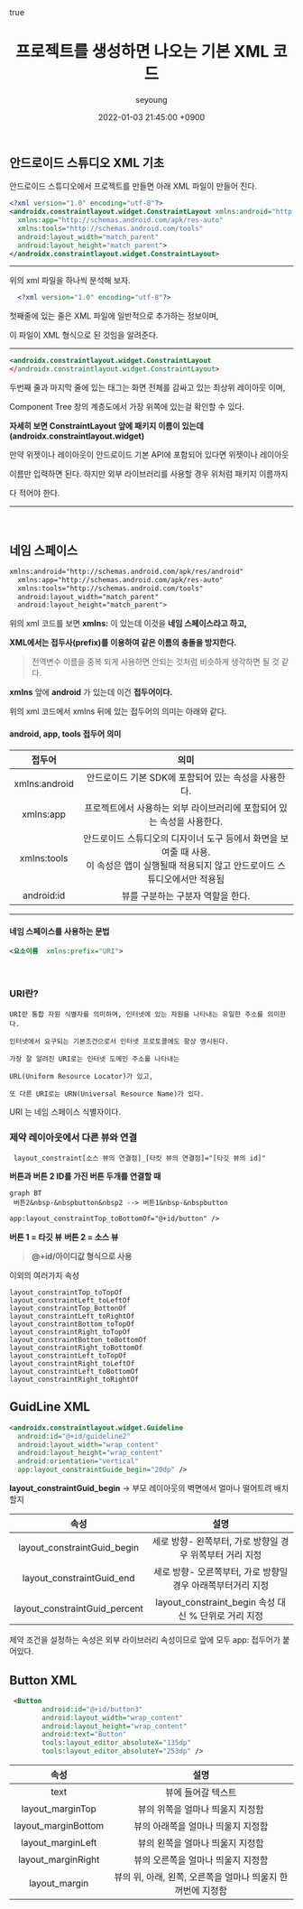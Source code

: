 ﻿---
title: "프로젝트를 생성하면 나오는 기본 XML 코드 "
author: seyoung
date: '2022-01-03 21:45:00 +0900'
categories: Android XML 
tags: [android,XML,guidline,constraint_layout]
math: true
mermaid: true
---


## 안드로이드 스튜디오 XML 기초 

안드로이드 스튜디오에서 프로젝트를 만들면 아래 XML 파일이 만들어 진다.

```xml
<?xml version="1.0" encoding="utf-8"?>  
<androidx.constraintlayout.widget.ConstraintLayout xmlns:android="http://schemas.android.com/apk/res/android"  
  xmlns:app="http://schemas.android.com/apk/res-auto"  
  xmlns:tools="http://schemas.android.com/tools"  
  android:layout_width="match_parent"  
  android:layout_height="match_parent">
</androidx.constraintlayout.widget.ConstraintLayout>
```
---
위의 xml 파일을 하나씩 분석해 보자.

```xml
  <?xml version="1.0" encoding="utf-8"?>  
```

첫째줄에 있는 줄은 XML 파일에 일반적으로 추가하는 정보이며, 

이 파일이 XML 형식으로 된 것임을 알려준다.

---


```xml
<androidx.constraintlayout.widget.ConstraintLayout    
</androidx.constraintlayout.widget.ConstraintLayout>
```


두번째 줄과 마지막 줄에 있는 태그는 화면 전체를 감싸고 있는 최상위 레이아웃 이며,

Component Tree 창의 계층도에서 가장 위쪽에 있는걸 확인할 수 있다.

**자세히 보면 ConstraintLayout 앞에 패키지 이름이 있는데 (androidx.constraintlayout.widget)**

만약 위젯이나 레이아웃이 안드로이드 기본 API에 포함되어 있다면 위젯이나 레이아웃

이름만 입력하면 된다. 하지만 외부 라이브러리를 사용할 경우 위처럼 패키지 이름까지 

다 적어야 한다. 

--- 

<br>

## 네임 스페이스

```xml
xmlns:android="http://schemas.android.com/apk/res/android"  
  xmlns:app="http://schemas.android.com/apk/res-auto"  
  xmlns:tools="http://schemas.android.com/tools"  
  android:layout_width="match_parent"  
  android:layout_height="match_parent">
```

위의 xml 코드를 보면 **xmlns:** 이 있는데  이것을 **네임 스페이스라고 하고,**

**XML에서는 접두사(prefix)를 이용하여 같은 이름의 충돌을 방지한다.**

> 전역변수 이름을 중복 되게 사용하면 안되는 것처럼 비슷하게 생각하면 될 것 같다.

**xmlns** 앞에 **android** 가 있는데 이건 **접두어이다.**

위의 xml 코드에서 xmlns 뒤에 있는 접두어의 의미는 아래와 같다. 

#### android, app, tools 접두어 의미


|접두어  | 의미 |
|:--:|:--:|
|xmlns:android  |안드로이드 기본 SDK에 포함되어 있는 속성을 사용한다.  |
|xmlns:app  |프로젝트에서 사용하는 외부 라이브러리에 포함되어 있는 속성을 사용한다.|
|xmlns:tools |안드로이드 스튜디오의 디자이너 도구 등에서 화면을 보여줄 때 사용.<br> 이 속성은 앱이 실행될때 적용되지 않고 안드로이드 스튜디오에서만 적용됨 |
|android:id  |뷰를 구분하는 구분자 역할을 한다.  |

---
#### 네임 스페이스를 사용하는 문법 

```xml
<요소이름  xmlns:prefix="URI">
```

<br> 

### URI란? 
```
URI란 통합 자원 식별자를 의미하며, 인터넷에 있는 자원을 나타내는 유일한 주소를 의미한다.

인터넷에서 요구되는 기본조건으로서 인터넷 프로토콜에도 항상 명시된다.

가장 잘 알려진 URI로는 인터넷 도메인 주소를 나타내는

URL(Uniform Resource Locator)가 있고,

또 다른 URI로는 URN(Universal Resource Name)가 있다.
```

URI 는 네임 스페이스 식별자이다.

### 제약 레이아웃에서 다른 뷰와 연결
``  layout_constraint[소스 뷰의 연결점]_[타킷 뷰의 연결점]="[타깃 뷰의 id]" ``


**버튼과 버튼 2 ID를 가진 버튼 두개를 연결할 때**


 ```mermaid
 graph BT
  버튼2&nbsp-&nbspbutton&nbsp2 --> 버튼1&nbsp-&nbspbutton
```

```xml 
app:layout_constraintTop_toBottomOf="@+id/button" />
```

**버튼 1 = 타깃 뷰**
**버튼 2 = 소스 뷰**

> **@+id/아이디값 형식으로 사용** 

이외의 여러가지 속성 

```
layout_constraintTop_toTopOf				layout_constraintLeft_toLeftOf
layout_constraintTop_BottonOf				layout_constraintLeft_toRightOf
layout_constraintBottom_toTopOf				layout_constraintRight_toTopOf
layout_constraintBotton_toBottomOf			layout_constraintRight_toBottomOf
layout_constraintLeft_toTopOf				layout_constraintRight_toLeftOf
layout_constraintLeft_toBottomOf			layout_constraintRight_toRightOf
```

## GuidLine XML 
```xml
<androidx.constraintlayout.widget.Guideline  
  android:id="@+id/guideline2"  
  android:layout_width="wrap_content"  
  android:layout_height="wrap_content"  
  android:orientation="vertical"  
  app:layout_constraintGuide_begin="20dp" />
  ```

**layout_constraintGuid_begin** -> 부모 레이아웃의 벽면에서 얼마나 떨어트려 배치할지

| 속성 | 설명 |
|:--:|:--:|
|layout_constraintGuid_begin  |세로 방향- 왼쪽부터, 가로 방향일 경우 위쪽부터 거리 지정  |
|layout_constraintGuid_end  |세로 방향- 오른쪽부터, 가로 방향일 경우 아래쪽부터거리 지정  |
|layout_constraintGuid_percent  |layout_constraint_begin 속성 대신 % 단위로 거리 지정| 

제약 조건을 설정하는 속성은 외부 라이브러리 속성이므로 앞에 모두 app: 접두어가 붙어있다. 

## Button XML 


```xml
 <Button
        android:id="@+id/button3"
        android:layout_width="wrap_content"
        android:layout_height="wrap_content"
        android:text="Button"
        tools:layout_editor_absoluteX="135dp"
        tools:layout_editor_absoluteY="253dp" />
```

| 속성 | 설명 |
|:--:|:--:|
|text| 뷰에 들어갈 텍스트| 
|layout_marginTop  |뷰의 위쪽을 얼마나 띄울지 지정함 |
|layout_marginBottom  |뷰의 아래쪽을 얼마나 띄울지 지정함  |
|layout_marginLeft |뷰의 왼쪽을 얼마나 띄울지 지정함|
|layout_marginRight|뷰의 오른쪽을 얼마나 띄울지 지정함|
|layout_margin|뷰의 위, 아래, 왼쪽, 오른쪽을 얼마나 띄울지 한꺼번에 지정함|




